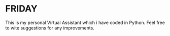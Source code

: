 # FRIDAY
This is my personal Virtual Assistant which i have coded in Python.
Feel free to wite suggestions for any improvements.
